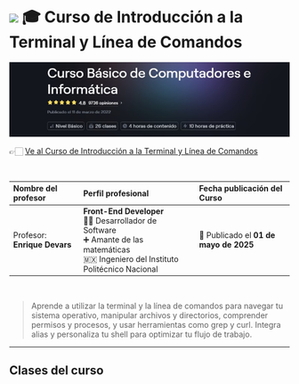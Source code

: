 
# <img width="32px" src="https://static.platzi.com/media/achievements/piezas-curso-de-introduccion-a-la-terminal-y-linea-de-comandos_badge-f2b44e_dtAOYfn.png"/> 🎓 Curso de Introducción a la Terminal y Línea de Comandos

<img src="./banners-cursos/curso02.jpg"/>

  <br/>

  👉🏻 [Ve al Curso de Introducción a la Terminal y Línea de Comandos](https://platzi.com/cursos/terminal)
  
  <br/>

  | Nombre del profesor | Perfil profesional | Fecha publicación del Curso |
  | :--- | :--- | :--- |
  | Profesor: **Enrique Devars** | **Front-End Developer** <br/> 👨‍🏫 Desarrollador de Software <br/> ➕ Amante de las matemáticas <br/> 🇲🇽 Ingeniero del Instituto Politécnico Nacional | 📅 Publicado el **01 de mayo de 2025** |
  
  <br/>


> Aprende a utilizar la terminal y la línea de comandos para navegar tu sistema operativo, manipular archivos y directorios, comprender permisos y procesos, y usar herramientas como grep y curl. Integra alias y personaliza tu shell para optimizar tu flujo de trabajo.

---

## Clases del curso
